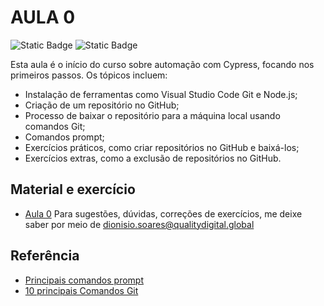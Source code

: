 
# AULA 0
![Static Badge](https://img.shields.io/badge/criado-dezembro%2F2023-blue)
![Static Badge](https://img.shields.io/badge/licence-nenhuma-yellow)



Esta aula é o início do curso sobre automação com Cypress, focando nos primeiros passos. Os tópicos incluem:
- Instalação de ferramentas como Visual Studio Code Git e Node.js;
- Criação de um repositório no GitHub;
- Processo de baixar o repositório para a máquina local usando comandos Git;
- Comandos prompt;
- Exercícios práticos, como criar repositórios no GitHub e baixá-los;
- Exercícios extras, como a exclusão de repositórios no GitHub.

## Material e exercício

 - [Aula 0](./Cypress-Aula0.pdf)
 Para sugestões, dúvidas, correções de exercícios, me deixe saber por meio de dionisio.soares@qualitydigital.global


## Referência

 - [Principais comandos prompt](https://www.ufsm.br/app/uploads/sites/762/2021/05/Principais-comandos-do-prompt-do-Windows-CMD.pdf)
 - [10 principais Comandos Git](https://www.freecodecamp.org/portuguese/news/10-comandos-do-git-que-todo-desenvolvedor-deveria-conhecer/)
